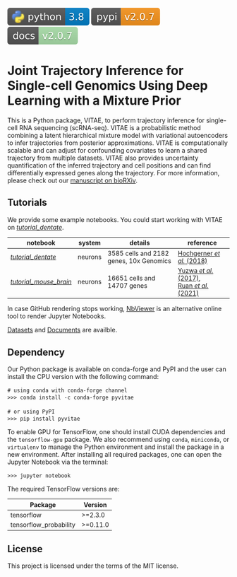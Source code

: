[![Python](https://raw.githubusercontent.com/jaydu1/VITAE/master/docs/img/badge_python.svg)](https://www.python.org/)
[![PyPI](https://raw.githubusercontent.com/jaydu1/VITAE/master/docs/img/badge_pypi.svg)](https://pypi.org/project/pyvitae/)
[![docs](https://raw.githubusercontent.com/jaydu1/VITAE/master/docs/img/badge_docs.svg)](https://jaydu1.github.io/VITAE/)


# Joint Trajectory Inference for Single-cell Genomics Using Deep Learning with a Mixture Prior

This is a Python package, VITAE, to perform trajectory inference for single-cell RNA sequencing (scRNA-seq). VITAE is a probabilistic method combining a latent hierarchical mixture model with variational autoencoders to infer trajectories from posterior approximations. VITAE is computationally scalable and can adjust for confounding covariates to learn a shared trajectory from multiple datasets. VITAE also provides uncertainty quantification of the inferred trajectory and cell positions and can find differentially expressed genes along the trajectory. For more information, please check out our [manuscript on bioRXiv](https://www.biorxiv.org/content/10.1101/2020.12.26.424452v3). 

## Tutorials


We provide some example notebooks. You could start working with VITAE on [*tutorial\_dentate*](https://github.com/jaydu1/VITAE/blob/master/tutorials/tutorial_dentate.ipynb).

notebook | system | details | reference
---|---|---|---
[*tutorial\_dentate*](https://github.com/jaydu1/VITAE/blob/master/tutorials/tutorial_dentate.ipynb) | neurons | 3585 cells and 2182 genes, 10x Genomics | [Hochgerner *et al.* (2018)](https://doi.org/10.1038/s41593-017-0056-2)
[*tutorial\_mouse\_brain*](https://github.com/jaydu1/VITAE/blob/master/tutorials/tutorial_mouse_brain.ipynb) | neurons | 16651 cells and 14707 genes | [Yuzwa *et al.* (2017)](https://doi.org/10.1016/j.celrep.2017.12.017),<br> [Ruan *et al.* (2021)](https://doi.org/10.1073/pnas.2018866118)

In case GitHub rendering stops working, [NbViewer](https://nbviewer.jupyter.org/) is an alternative online tool to render Jupyter Notebooks.

[Datasets](https://github.com/jaydu1/VITAE/tree/master/data) and [Documents](https://jaydu1.github.io/VITAE/) are availble.

## Dependency

Our Python package is available on conda-forge and PyPI and the user can install the CPU version with the following command: 

```
# using conda with conda-forge channel
>>> conda install -c conda-forge pyvitae

# or using PyPI
>>> pip install pyvitae
```
To enable GPU for TensorFlow, one should install CUDA dependencies and the `tensorflow-gpu` package. We also recommend using `conda`, `miniconda`, or `virtualenv` to manage the Python environment and install the package in a new environment.
After installing all required packages, one can open the Jupyter Notebook via the terminal:

```
>>> jupyter notebook
```

The required TensorFlow versions are:

Package|Version
---|---
tensorflow|>=2.3.0
tensorflow_probability|>=0.11.0

## License
This project is licensed under the terms of the MIT license.
